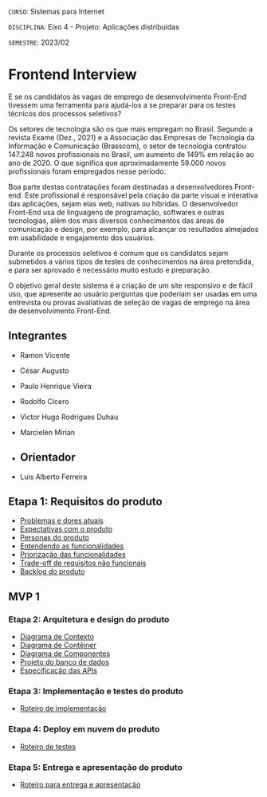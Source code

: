 `CURSO`: Sistemas para Internet

`DISCIPLINA`: Eixo 4 - Projeto: Aplicações distribuidas

`SEMESTRE`: 2023/02
# Frontend Interview

E se os candidatos às vagas de emprego de desenvolvimento Front-End tivessem uma ferramenta para ajudá-los a se preparar para os testes técnicos dos processos seletivos?

Os setores de tecnologia são os que mais empregam no Brasil. Segundo a revista Exame (Dez., 2021) e a Associação das Empresas de Tecnologia da Informação e Comunicação (Brasscom), o setor de tecnologia contratou 147.248 novos profissionais no Brasil, um aumento de 149% em relação ao ano de 2020. O que significa que aproximadamente 59.000 novos profissionais foram empregados nesse período.

Boa parte destas contratações foram destinadas a desenvolvedores Front-end. Este profissional é responsável pela criação da parte visual e interativa das aplicações, sejam elas web, nativas ou híbridas. O desenvolvedor Front-End usa de linguagens de programação, softwares e outras tecnologias, além dos mais diversos conhecimentos das áreas de comunicação e design, por exemplo, para alcançar os resultados almejados em usabilidade e engajamento dos usuários.

Durante os processos seletivos é comum que os candidatos sejam submetidos a vários tipos de testes de conhecimentos na área pretendida, e para ser aprovado é necessário muito estudo e preparação.

O objetivo geral deste sistema é a criação de um site responsivo e de fácil uso, que apresente ao usuário perguntas que poderiam ser usadas em uma entrevista ou provas avaliativas de seleção de vagas de emprego na área de desenvolvimento Front-End.

## Integrantes

* Ramon Vicente
* César Augusto
* Paulo Henrique Vieira
* Rodolfo Cícero
* Victor Hugo Rodrigues Duhau
* Marcielen Mirian

* ## Orientador

* Luis Alberto Ferreira

## Etapa 1: Requisitos do produto

* [Problemas e dores atuais](docs/problemas.md)
* [Expectativas com o produto](docs/expectativas.md)
* [Personas do produto](docs/personas.md)
* [Entendendo as funcionalidades](docs/funcionalidades.md)
* [Priorização das funcionalidades](/docs/priorizacao.md)
* [Trade-off de requisitos não funcionais](docs/tradeoffs.md)
* [Backlog do produto](docs/backlog.md)

## MVP 1 

### Etapa 2: Arquitetura e design do produto

* [Diagrama de Contexto](docs/diagrama-de-contexto.md)
* [Diagrama de Contêiner](docs/diagrama-de-conteiner.md)
* [Diagrama de Componentes](docs/diagrama-de-componentes.md)
* [Projeto do banco de dados](docs/projeto-do-banco-de-dados.md)
* [Especificação das APIs](docs/apis.md)

### Etapa 3: Implementação e testes do produto

* [Roteiro de implementação](docs/roteiro-de-implementacao.md)

### Etapa 4: Deploy em nuvem do produto 

* [Roteiro de testes](docs/roteiro-de-teste-e-deploy.md)

### Etapa 5: Entrega e apresentação do produto

* [Roteiro para entrega e apresentação](docs/roteiro-de-entrega-e-apresentacao.md)
